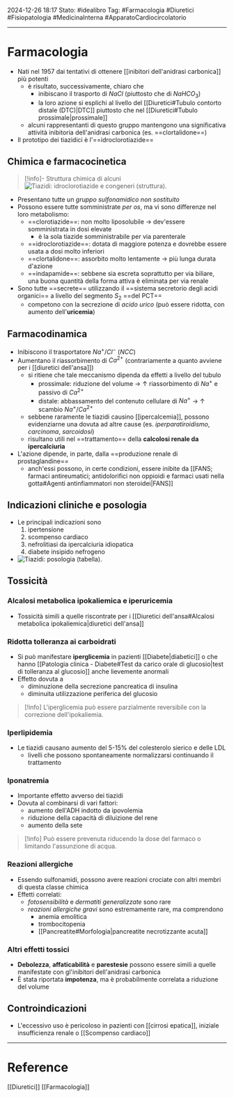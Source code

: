 2024-12-26 18:17
Stato: #idealibro 
Tag: #Farmacologia #Diuretici #Fisiopatologia #MedicinaInterna #ApparatoCardiocircolatorio 

---
# Farmacologia
- Nati nel 1957 dai tentativi di ottenere [[inibitori dell'anidrasi carbonica]] più potenti
	- è risultato, successivamente, chiaro che
		- inibiscano il trasporto di $NaCl$ (piuttosto che di $NaHCO_3$)
		- la loro azione si esplichi al livello del [[Diuretici#Tubulo contorto distale (DTC)|DTC]] piuttosto che nel [[Diuretici#Tubulo prossimale|prossimale]]
	- alcuni rappresentanti di questo gruppo mantengono una significativa attività inibitoria dell'anidrasi carbonica (es. ==clortalidone==)
- Il prototipo dei tiazidici è l'==idroclorotiazide==
## Chimica e farmacocinetica
>[!info]- Struttura chimica di alcuni
>![Tiazidi: idroclorotiazide e congeneri (struttura).](https://i.imgur.com/Xy4kfz7.png)
- Presentano tutte un *gruppo sulfonamidico non sostituito*
- Possono essere tutte somministrate *per os*, ma vi sono differenze nel loro metabolismo:
	- ==clorotiazide==: non molto liposolubile → dev'essere somministrata in dosi elevate
		- è la sola tiazide somministrabile per via parenterale
	- ==idroclorotiazide==: dotata di maggiore potenza e dovrebbe essere usata a dosi molto inferiori
	- ==clortalidone==: assorbito molto lentamente → più lunga durata d'azione
	- ==indapamide==: sebbene sia escreta soprattutto per via biliare, una buona quantità della forma attiva è eliminata per via renale
- Sono tutte ==secrete== utilizzando il ==sistema secretorio degli acidi organici== a livello del segmento $S_2$ ==del PCT==
	- competono con la secrezione di *acido urico* (può essere ridotta, con aumento dell'**uricemia**)
## Farmacodinamica
- Inibiscono il trasportatore $Na^+/Cl^-$ (*NCC*)
- Aumentano il riassorbimento di $Ca^{2+}$ (contrariamente a quanto avviene per i [[diuretici dell'ansa]])
	- si ritiene che tale meccanismo dipenda da effetti a livello del tubulo
		- prossimale: riduzione del volume → ↑ riassorbimento di $Na^+$ e passivo di $Ca^{2+}$
		- distale: abbassamento del contenuto cellulare di $Na^+$ → ↑ scambio $Na^+/Ca^{2+}$
	- sebbene raramente le tiazidi causino [[ipercalcemia]], possono evidenziarne una dovuta ad altre cause (es. *iperparatiroidismo*, *carcinoma*, *sarcoidosi*)
	- risultano utili nel ==trattamento== della **calcolosi renale da ipercalciuria**
- L'azione dipende, in parte, dalla ==produzione renale di prostaglandine==
	- anch'essi possono, in certe condizioni, essere inibite da [[FANS; farmaci antireumatici; antidolorifici non oppioidi e farmaci usati nella gotta#Agenti antinfiammatori non steroidei|FANS]]
## Indicazioni cliniche e posologia
- Le principali indicazioni sono
	1. ipertensione
	2. scompenso cardiaco
	3. nefrolitiasi da ipercalciuria idiopatica
	4. diabete insipido nefrogeno
- ![Tiazidi: posologia (tabella).](https://i.imgur.com/zEPmEDX.png)
## Tossicità
### Alcalosi metabolica ipokaliemica e iperuricemia
- Tossicità simili a quelle riscontrate per i [[Diuretici dell'ansa#Alcalosi metabolica ipokaliemica|diuretici dell'ansa]]
### Ridotta tolleranza ai carboidrati
- Si può manifestare **iperglicemia** in pazienti [[Diabete|diabetici]] o che hanno [[Patologia clinica - Diabete#Test da carico orale di glucosio|test di tolleranza al glucosio]] anche lievemente anormali
- Effetto dovuta a
	- diminuzione della secrezione pancreatica di insulina
	- diminuita utilizzazione periferica del glucosio
>[!info]
>L'iperglicemia può essere parzialmente reversibile con la correzione dell'ipokaliemia.
### Iperlipidemia
- Le tiazidi causano aumento del 5-15% del colesterolo sierico e delle LDL
	- livelli che possono spontaneamente normalizzarsi continuando il trattamento
### Iponatremia
- Importante effetto avverso dei tiazidi
- Dovuta al combinarsi di vari fattori:
	- aumento dell'ADH indotto da ipovolemia
	- riduzione della capacità di diluizione del rene
	- aumento della sete
>[!info]
>Può essere prevenuta riducendo la dose del farmaco o limitando l'assunzione di acqua.
### Reazioni allergiche
- Essendo sulfonamidi, possono avere reazioni crociate con altri membri di questa classe chimica
- Effetti correlati:
	- *fotosensibilità* e *dermatiti generalizzate* sono rare
	- *reazioni allergiche gravi* sono estremamente rare, ma comprendono
		- anemia emolitica
		- trombocitopenia
		- [[Pancreatite#Morfologia|pancreatite necrotizzante acuta]]
### Altri effetti tossici
- **Debolezza**, **affaticabilità** e **parestesie** possono essere simili a quelle manifestate con gl'inibitori dell'anidrasi carbonica
- È stata riportata **impotenza**, ma è probabilmente correlata a riduzione del volume
## Controindicazioni
- L'eccessivo uso è pericoloso in pazienti con [[cirrosi epatica]], iniziale insufficienza renale o [[Scompenso cardiaco]]





---
# Reference
[[Diuretici]]
[[Farmacologia]]